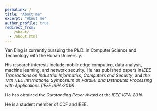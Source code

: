 ```yaml
---
permalink: /
title: "About me"
excerpt: "About me"
author_profile: true
redirect_from:
  - /about/
  - /about.html
---
```


Yan Ding is currently pursuing the Ph.D. in Computer Science and Technology with the Hunan University.

His research interests include mobile edge computing, data analysis, machine learning, and network security. He has published papers in *IEEE Transactions on Industrial Informatics*, *Computers and Security*, and *the 17th IEEE International Symposium on Parallel and Distributed Processing with Applications (IEEE ISPA-2019)*.

He has obtained the *Outstanding Paper Award* at the *IEEE ISPA-2019*.

He is a student member of CCF and IEEE.

